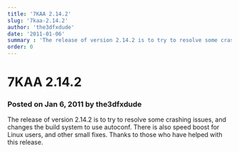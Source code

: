 ```yaml
---
title: '7KAA 2.14.2'
slug: '7kaa-2.14.2'
author: 'the3dfxdude'
date: '2011-01-06'
summary : 'The release of version 2.14.2 is to try to resolve some crashing issues'
order: 0
---
```


# 7KAA 2.14.2

### Posted on Jan 6, 2011 by the3dfxdude

The release of version 2.14.2 is to try to resolve some crashing issues, and changes the build system to use autoconf. There is also speed boost for Linux users, and other small fixes. Thanks to those who have helped with this release.

